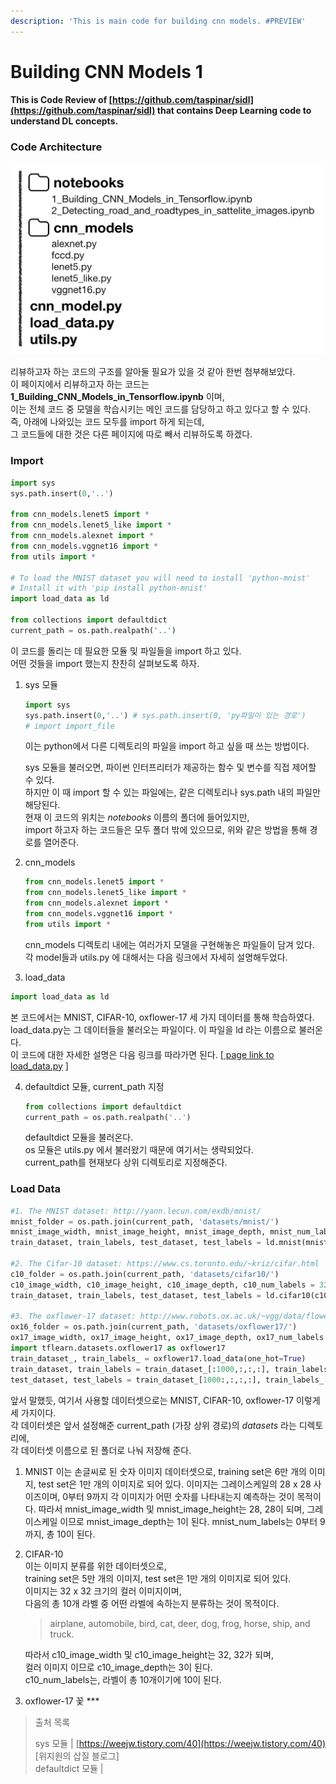 ```yaml
---
description: 'This is main code for building cnn models. #PREVIEW'
---
```


# Building CNN Models 1

#### This is Code Review of [https://github.com/taspinar/sidl](https://github.com/taspinar/sidl) that contains Deep Learning code to understand DL concepts. 

### Code Architecture

![](../../.gitbook/assets/taspinar_deep-cnn-code_arc.png)

리뷰하고자 하는 코드의 구조를 알아둘 필요가 있을 것 같아 한번 첨부해보았다.   
이 페이지에서 리뷰하고자 하는 코드는 **1\_Building\_CNN\_Models\_in\_Tensorflow.ipynb** 이며,   
이는 전체 코드 중 모델을 학습시키는 메인 코드를 담당하고 하고 있다고 할 수 있다.   
즉, 아래에 나와있는 코드 모두를 import 하게 되는데,   
그 코드들에 대한 것은 다른 페이지에 따로 빼서 리뷰하도록 하겠다. 

### Import

```python
import sys
sys.path.insert(0,'..')

from cnn_models.lenet5 import *
from cnn_models.lenet5_like import *
from cnn_models.alexnet import *
from cnn_models.vggnet16 import *
from utils import *

# To load the MNIST dataset you will need to install 'python-mnist'
# Install it with 'pip install python-mnist'
import load_data as ld

from collections import defaultdict
current_path = os.path.realpath('..')
```

이 코드를 돌리는 데 필요한 모듈 및 파일들을 import 하고 있다.   
어떤 것들을 import 했는지 찬찬히 살펴보도록 하자.

1. sys 모듈

   ```python
   import sys
   sys.path.insert(0,'..') # sys.path.insert(0, 'py파일이 있는 경로')
   # import import_file
   ```

   이는 python에서 다른 디렉토리의 파일을 import 하고 싶을 때 쓰는 방법이다.  
  
   sys 모듈을 불러오면, 파이썬 인터프리터가 제공하는 함수 및 변수를 직접 제어할 수 있다.  
   하지만 이 때 import 할 수 있는 파일에는, 같은 디렉토리나 sys.path 내의 파일만 해당된다.   
   현재 이 코드의 위치는 _notebooks_ 이름의 폴더에 들어있지만,   
   import 하고자 하는 코드들은 모두 폴더 밖에 있으므로, 위와 같은 방법을 통해 경로를 열어준다.  

2. cnn\_models

   ```python
   from cnn_models.lenet5 import *
   from cnn_models.lenet5_like import *
   from cnn_models.alexnet import *
   from cnn_models.vggnet16 import *
   from utils import *
   ```

   cnn\_models 디렉토리 내에는 여러가지 모델을 구현해놓은 파일들이 담겨 있다.  
   각 model들과 utils.py 에 대해서는 다음 링크에서 자세히 설명해두었다.  

3.  load\_data

   ```python
   import load_data as ld
   ```

   본 코드에서는 MNIST, CIFAR-10, oxflower-17 세 가지 데이터를 통해 학습하였다.   
   load\_data.py는 그 데이터들을 불러오는 파일이다. 이 파일을 ld 라는 이름으로 불러온다.   
   이 코드에 대한 자세한 설명은 다음 링크를 따라가면 된다. \[[ page link to load\_data.py](load_data.py.md) \]  

4. defaultdict 모듈, current\_path 지정

   ```python
   from collections import defaultdict
   current_path = os.path.realpath('..')
   ```

   defaultdict 모듈을 불러온다.  
   os 모듈은 utils.py 에서 불러왔기 때문에 여기서는 생략되었다.  
   current\_path를 현재보다 상위 디렉토리로 지정해준다.

### Load Data

```python
#1. The MNIST dataset: http://yann.lecun.com/exdb/mnist/
mnist_folder = os.path.join(current_path, 'datasets/mnist/')
mnist_image_width, mnist_image_height, mnist_image_depth, mnist_num_labels = 28, 28, 1, 10
train_dataset, train_labels, test_dataset, test_labels = ld.mnist(mnist_folder, mnist_image_width, mnist_image_height, mnist_image_depth)

#2. The Cifar-10 dataset: https://www.cs.toronto.edu/~kriz/cifar.html
c10_folder = os.path.join(current_path, 'datasets/cifar10/')
c10_image_width, c10_image_height, c10_image_depth, c10_num_labels = 32, 32, 3, 10
train_dataset, train_labels, test_dataset, test_labels = ld.cifar10(c10_folder, c10_image_width, c10_image_height, c10_image_depth)

#3. The oxflower-17 dataset: http://www.robots.ox.ac.uk/~vgg/data/flowers/17/
ox16_folder = os.path.join(current_path, 'datasets/oxflower17/')
ox17_image_width, ox17_image_height, ox17_image_depth, ox17_num_labels = 224, 224, 3, 17
import tflearn.datasets.oxflower17 as oxflower17
train_dataset_, train_labels_ = oxflower17.load_data(one_hot=True)
train_dataset, train_labels = train_dataset_[:1000,:,:,:], train_labels_[:1000,:]
test_dataset, test_labels = train_dataset_[1000:,:,:,:], train_labels_[1000:,:]
```

앞서 말했듯, 여기서 사용할 데이터셋으로는 MNIST, CIFAR-10, oxflower-17 이렇게 세 가지이다.   
각 데이터셋은 앞서 설정해준 current\_path \(가장 상위 경로\)의 _datasets_ 라는 디렉토리에,   
각 데이터셋 이름으로 된 폴더로 나눠 저장해 준다.

1. MNIST 이는 손글씨로 된 숫자 이미지 데이터셋으로,  training set은 6만 개의 이미지, test set은 1만 개의 이미지로 되어 있다.  이미지는 그레이스케일의 28 x 28 사이즈이며,  0부터 9까지 각 이미지가 어떤 숫자를 나타내는지 예측하는 것이 목적이다.   따라서 mnist\_image\_width 및 mnist\_image\_height는 28, 28이 되며,  그레이스케일 이므로 mnist\_image\_depth는 1이 된다. mnist\_num\_labels는 0부터 9까지, 총 10이 된다.  
2. CIFAR-10  
   이는 이미지 분류를 위한 데이터셋으로,   
   training set은 5만 개의 이미지, test set은 1만 개의 이미지로 되어 있다.   
   이미지는 32 x 32 크기의 컬러 이미지이며,   
   다음의 총 10개 라벨 중 어떤 라벨에 속하는지 분류하는 것이 목적이다. 

   > airplane, automobile, bird, cat, deer, dog, frog, horse, ship, and truck.

   따라서 c10\_image\_width 및 c10\_image\_height는 32, 32가 되며,  
   컬러 이미지 이므로 c10\_image\_depth는 3이 된다.  
   c10\_num\_labels는, 라벨이 총 10개이기에 10이 된다. 

3. oxflower-17 꽃 \*\*\* 



> 출처 목록
>
> sys 모듈 \|  [https://weejw.tistory.com/40](https://weejw.tistory.com/40) \[위지원의 삽질 블로그\]  
> defaultdict 모듈 \|

